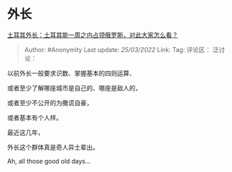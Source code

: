 # 外长
[土耳其外长：土耳其能一周之内占领俄罗斯，对此大家怎么看？](https://www.zhihu.com/question/38565782/answer/2402533146)
> Author: #Anonymity
> Last update: *25/03/2022*
> Link:
> Tag:
> 评论区：
> 泛讨论：

以前外长一般要求识数、掌握基本的四则运算、

或者至少了解哪座城市是自己的、哪座是敌人的，

或者至少不公开的为撒谎自豪，

或者基本有个人样。

最近这几年，

外长这个群体真是奇人异士辈出。

Ah, all those good old days…
